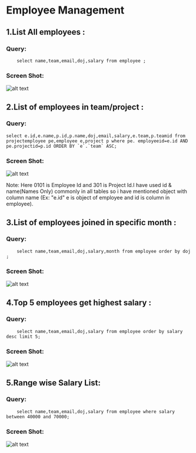 # Employee Management
## 1.List All employees :

 ### Query: 

        select name,team,email,doj,salary from employee ;
### Screen Shot:
![alt text](https://raw.githubusercontent.com/suriyanS/Learning/master/1.png "Logo Title Text 1")


## 2.List of employees in team/project :

### Query:

    select e.id,e.name,p.id,p.name,doj,email,salary,e.team,p.teamid from projectemployee pe,employee e,project p where pe. employeeid=e.id AND pe.projectid=p.id ORDER BY `e`.`team` ASC;

### Screen Shot:
![alt text](https://raw.githubusercontent.com/suriyanS/Learning/master/2.png "Logo Title Text 1")

Note: Here 0101 is Employee Id and 301 is Project Id.I have used id & name(Names Only) commonly in all tables so i have mentioned object with column name (Ex: "e.id" e is object of employee and id is column in employee).

## 3.List of employees joined in specific month  :

### Query:
        
        select name,team,email,doj,salary,month from employee order by doj ;
### Screen Shot:
![alt text](https://raw.githubusercontent.com/suriyanS/Learning/master/3.png "Logo Title Text 1")
## 4.Top 5 employees get highest salary  :

### Query:
        
        select name,team,email,doj,salary from employee order by salary desc limit 5;
### Screen Shot:
![alt text](https://raw.githubusercontent.com/suriyanS/Learning/master/4.png "Logo Title Text 1")
## 5.Range wise Salary List:

### Query:

        select name,team,email,doj,salary from employee where salary between 40000 and 70000;
        
        
### Screen Shot:
![alt text](https://raw.githubusercontent.com/suriyanS/Learning/master/5.png "Logo Title Text 1")
